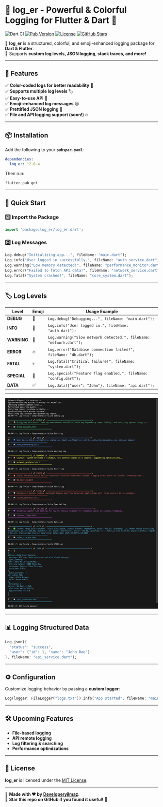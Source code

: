 # 🚀 log_er - Powerful & Colorful Logging for Flutter & Dart 📝  

![Dart CI](https://github.com/Developeryilmaz/log_er_flutter/actions/workflows/dart.yml/badge.svg)
[![Pub Version](https://img.shields.io/pub/v/log_er)](https://pub.dev/packages/log_er)
[![License](https://img.shields.io/badge/license-MIT-blue.svg)](https://github.com/Developeryilmaz/log_er/blob/main/LICENSE)
[![GitHub Stars](https://img.shields.io/github/stars/Developeryilmaz/log_er)](https://github.com/Developeryilmaz/log_er/stargazers)

🔹 **log_er** is a structured, colorful, and emoji-enhanced logging package for **Dart & Flutter**.  
🔹 Supports **custom log levels, JSON logging, stack traces, and more!**  

---

## 🎯 **Features**
✅ **Color-coded logs for better readability** 🎨  
✅ **Supports multiple log levels** 🏷️  
✅ **Easy-to-use API** 🚀  
✅ **Emoji-enhanced log messages** 😃  
✅ **Prettified JSON logging** 📝  
✅ **File and API logging support (soon!)** 🔥  

---

## 📦 **Installation**
Add the following to your **`pubspec.yaml`**:
```yaml
dependencies:
  log_er: ^2.0.4
```
Then run:
```sh
flutter pub get
```

---

## 🚀 **Quick Start**
### **1️⃣ Import the Package**
```dart
import 'package:log_er/log_er.dart';
```

### **2️⃣ Log Messages**
```dart
Log.debug("Initializing app...", fileName: "main.dart");
Log.info("User logged in successfully.", fileName: "auth_service.dart");
Log.warning("Low memory detected!", fileName: "performance_monitor.dart");
Log.error("Failed to fetch API data!", fileName: "network_service.dart");
Log.fatal("System crashed!", fileName: "core_system.dart");
```

---

## 🏷️ **Log Levels**
| Level       | Emoji | Usage Example |
|------------|------|--------------------|
| **DEBUG**   | 🍺 | `Log.debug("Debugging...", fileName: "main.dart");` |
| **INFO**    | 🔵 | `Log.info("User logged in.", fileName: "auth.dart");` |
| **WARNING** | 🚨 | `Log.warning("Slow network detected.", fileName: "network.dart");` |
| **ERROR**   | 🔥 | `Log.error("Database connection failed!", fileName: "db.dart");` |
| **FATAL**   | 💀 | `Log.fatal("Critical failure!", fileName: "system.dart");` |
| **SPECIAL** | 💜 | `Log.special("Feature flag enabled.", fileName: "config.dart");` |
| **DATA**    | ✅ | `Log.data({"user": "John"}, fileName: "api.dart");` |

---

![log_er Banner](https://raw.githubusercontent.com/Developeryilmaz/log_er/main/assets/banner.png)  

---

## 📊 **Logging Structured Data**
```dart
Log.json({
  "status": "success",
  "user": {"id": 1, "name": "John Doe"}
}, fileName: "api_service.dart");
```

---

## ⚙️ **Configuration**
Customize logging behavior by passing a **custom logger**:
```dart
Log(logger: FileLogger("logs.txt")).info("App started", fileName: "main.dart");
```

---

## 🛠 **Upcoming Features**
- **File-based logging**
- **API remote logging**
- **Log filtering & searching**
- **Performance optimizations**

---

## 📜 **License**
**log_er** is licensed under the [MIT License](LICENSE).

---

📌 **Made with ❤️ by [Developeryilmaz](https://github.com/Developeryilmaz).**  
🚀 **Star this repo on GitHub if you found it useful!** 🌟

